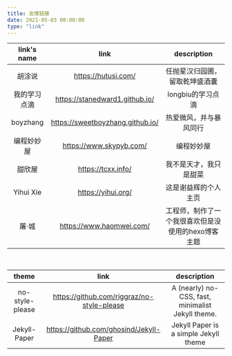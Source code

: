 ```yaml
---
title: 友情链接
date: 2021-05-03 00:00:00
type: "link"
---
```


|     link's name     |               link               |                    description                     |
| :----------: | :------------------------------: | :------------------------------------------------: |
|    胡涂说    |       https://hutusi.com/        |           任抛星汉归园圃，留取乾坤盛酒囊           |
| 我的学习点滴 |  https://stanedward1.github.io/  |                 longbiu的学习点滴                  |
|   boyzhang   | https://sweetboyzhang.github.io/ |               热爱微风，并与暴风同行               |
|  编程妙妙屋  |     https://www.skypyb.com/      |                     编程妙妙屋                     |
|    甜欣屋    |        https://tcxx.info/        |               我不是天才，我只是甜菜               |
|  Yihui Xie   |        https://yihui.org/        |                这是谢益辉的个人主页                |
|    屠·城     |     https://www.haomwei.com/     | 工程师，制作了一个我很喜欢但是没使用的hexo博客主题 |

<br>

|        theme                                                |               link               |                    description                     |
| :----------: | :------------------------------: | :------------------------------------------------: |
| no-style-please | https://github.com/riggraz/no-style-please | A (nearly) no-CSS, fast, minimalist Jekyll theme. |
| Jekyll-Paper      | https://github.com/ghosind/Jekyll-Paper | Jekyll Paper is a simple Jekyll theme             |
